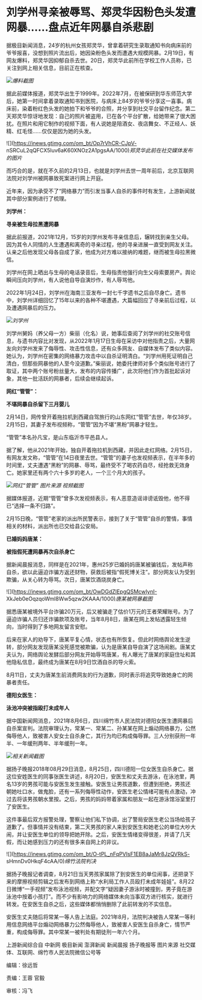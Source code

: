 # 刘学州寻亲被辱骂、郑灵华因粉色头发遭网暴……盘点近年网暴自杀悲剧

据极目新闻消息，24岁的杭州女孩郑灵华，曾拿着研究生录取通知书向病床前的爷爷报喜，没想到照片流出后，她因染粉色头发而遭遇大规模网暴。2月19日，有网友爆料，郑灵华因抑郁自杀去世。20日，郑灵华此前所在学校工作人员称，已关注到网上相关信息，目前正在核查。

![](https://inews.gtimg.com/om_bt/OwdOnRaWnpPYJfoo2owGImKu44buI2gPO71HBEVoow2cUAA/1000)_爆料截图_

据此前媒体报道，郑灵华出生于1999年。2022年7月，在被保研到华东师范大学后，她第一时间拿着录取通知书到医院，与病床上84岁的爷爷分享这一喜事。病床前，染着粉红色头发的她拍下和爷爷的合照，并分享到社交平台留作纪念。第二天郑灵华惊讶地发现：自己的照片被盗用，已在各个平台扩散，给她带来了很大困扰。在照片和用它制作的视频下面，有人说她是陪酒女、夜店舞女、不正经人、妖精、红毛怪......仅仅是因为她的头发。

![](https://inews.gtimg.com/om_bt/Op7rVhCR-CJpV-
nSRCuL2qQFCX5luv6aK60XNOz2A1pgsAA/1000)_郑灵华此前在社交媒体发布的图片_

而巧合的是，就在不久前的2月13日，也就是刘学州去世一周年前后，北京互联网法院对刘学州被网暴致死案进行网上开庭。

近年来，因为承受不了“网络暴力”而引发当事人自杀的事件时有发生，上游新闻就其中部分案例进行了梳理。

**刘学州：**

**寻亲被生母拉黑遭网暴**

据此前报道，2021年12月，15岁的刘学州发布寻亲信息后，辗转找到亲生父母。因为其令人同情的人生遭遇和离奇的寻亲过程，他的寻亲进展一直受到网友关注。认亲之后他发现父母各自成了家，他成为对方难以接纳的难题，继而被生母拉黑微信。

刘学州在网上晒出与生母的电话录音后，生母指责他强行向生父母索要房产。舆论瞬间压向刘学州，有人说他自导自演炒作，有人辱骂他。

2022年1月24日，刘学州在海南三亚发布一封七千字遗书之后自尽身亡。遗书中，刘学州详细回忆了15年以来的各种不堪遭遇，大篇幅回应了寻亲前后过程，以及遭遇网暴后的压力。

![](https://inews.gtimg.com/om_bt/O9xwf7Tl7_cmB3ldlIKIvZqMDqDfJjPZt_ixNm94xuSvwAA/1000)_刘学州_

刘学州舅妈（养父母一方）柴丽（化名）说，她事后查阅了刘学州的社交账号信息，与遗书内容比对发现，从2022年1月17日生母在采访中对他指责之后，大量网友向刘学州发来了侮辱性、攻击性信息，还有众多网友、自媒体发布了类似内容。她认为，刘学州在密集的网络暴力攻击中以自杀证明清白。“刘学州用死证明自己清白，但那些网暴他的人至今没道歉。”柴丽说，她委托律师对多个类似账号进行了取证，其中两个账号粉丝量大，发布的内容传播广，此次将他们作为首批起诉对象，其他一批活跃的网暴者，后续会继续起诉。

**网红“管管”：**

**不堪网暴自杀留下三月婴儿**

2月14日，网传曾开着拖拉机到西藏自驾旅行的山东网红“管管”去世，年仅38岁。2月15日，其妻子发布视频称，“管管”因为不堪“黑粉”网暴才轻生。

“管管”本名孙凡宝，是山东临沂市平邑县人。

据了解，他从2021年开始，独自开着拖拉机到西藏，并因此走红网络。2月15日，有网友发文称，“管管”在14日夜里去世。“管管”的妻子也发视频表示，在半年多的时间里，丈夫遭遇“黑粉”的网暴、辱骂，最终受不了喝农药自尽，经抢救无效身亡。她家里还有两个六十多岁的老人，一个三个月大的孩子。

![](https://inews.gtimg.com/om_bt/O0L9NlDbh47SeOCFnIkXMQalWic2Un3ZWrc1XrfY33PtoAA/1000)_网红“管管”
图片来源 视频截图_

据媒体报道，近期“管管”曾多次发视频表示，有人恶意造谣诽谤诋毁他，他不得已“选择一条不归路”。

2月15日晚，“管管”老家的派出所民警表示，接到了关于“管管”自杀的警情，事情相关的材料，派出所也已交给县公安局。

**已婚妈妈唐某：**

**被指假死遭网暴再次自杀身亡**

据新闻晨报消息，同样是在2021年，惠州25岁已婚妈妈唐某被骗钱后，发帖声称自杀，欲以此逼迫诈骗方返还财物，获救后被指“假死博关注”。部分网友认为受到欺骗，从关心转为辱骂。次日，唐某饮酒烧炭身亡。

![](https://inews.gtimg.com/om_bt/OwDGdZlEpgQSMcwIynI-
XkJeb0eOqzqoWml8Ww5qzw2KAAA/1000)_唐某被网暴截图_

据悉唐某被境外平台诈骗20万元，后又被骗走了估价1万元的王者荣耀账号。为了逼迫诈骗人员归还诈骗款项及账号，当年8月8日，唐某在网上发帖透露轻生倾向，当时得到了多地网友留言安慰。

后来在家人的劝导下，唐某平复心情，状态也有所恢复。但此时网络舆论发生逆转，部分网友发现唐某没死感觉被欺骗，认为是唐某自导自演了这场闹剧。唐某丈夫认为，网络舆论发酵后部分网友开始辱骂唐某，有人曝光了唐某的家庭住址和其他隐私信息，最终成为唐某在8月9日饮酒自杀的导火索。

8月11日，丈夫为唐某生前消费网友的行为道歉，同时表示将追究导致她身亡的网暴者责任。

**德阳女医生：**

**泳池冲突被指殴打未成年人**

据中国新闻网消息，2021年8月6日，四川绵竹市人民法院对德阳女医生遭网暴后自杀案宣判。法院审理认为，常某一、常某二、孙某某在网上煽动网络暴力，公然侮辱他人，致被害人安女士自杀身亡，其行为均已构成侮辱罪。三人分别获刑一年半、一年缓刑两年、半年缓刑一年。

![](https://inews.gtimg.com/om_bt/OMj4CI9TqSP_Ps8NJiR70E5xwMUbh7rhbCQPJ1rX_XDlcAA/1000)_相关新闻截图_

据扬子晚报2018年08月29日消息，8月25日，四川德阳一位女医生自杀身亡。据这位安姓医生的同事张医生讲述，8月20日，安医生和丈夫去游泳，在泳池里，两名13岁的男孩可能与安医生发生接触。安医生让男孩道歉，但遭到拒绝，男孩还朝她吐口水，做鬼脸，还有一系列侮辱性动作，安医生老公情绪可能有点激动，冲过去将该男孩朝水里按。之后，男孩的妈妈带着家属和朋友一起在游泳馆浴室里打了安医生。

这件事最后双方报警处理，警察让他们私下协调，出了警局安医生老公当场给孩子道歉了。但事情并没有结束，第二天男孩的家人来到安医生和她老公的单位大吵大闹，并让安医生单位的领导把她开除。之后，安医生情绪变得很差，并请了几天假，而让她感到压力的还有很多来自网上的非议。

![](https://inews.gtimg.com/om_bt/O-tPL_nFqPVIsF1EB8aJaMr8JzQVRkS-
sHmnDv0HkqF4cAA/0)_绵竹法院判决_

据扬子晚报记者调查，8月21日当天男孩家属除了到安医生的单位闹事，还把录下来的摩擦视频剪辑之后发布到网络上称“水利局工作人员殴打未成年娃娃”。8月22日微博“一手视频”发布泳池视频，并配文字“疑因妻子游泳时被撞到，男子竟在游泳池中按着小孩打”。而不少有影响力的网络媒体未向当事双方进行核实，就进行转发。在安医生自杀之后，这些媒体都悄悄删除了此前转发的不实信息。

安医生丈夫随后将常某一等人告上法庭。2021年8月，法院判决被告人常某一等利用信息网络平台煽动网络暴力公然侮辱他人，致被害人安医生自杀身亡，情节严重，构成侮辱罪。其中常某一被判处有期徒刑一年六个月。

上游新闻综合自 中新网 极目新闻 澎湃新闻 新闻晨报 扬子晚报等 图片来源 社交媒体、互联网、绵竹市人民法院微信公号等

编辑：徐远哲

责编：王蓉 官毅

审核：冯飞


